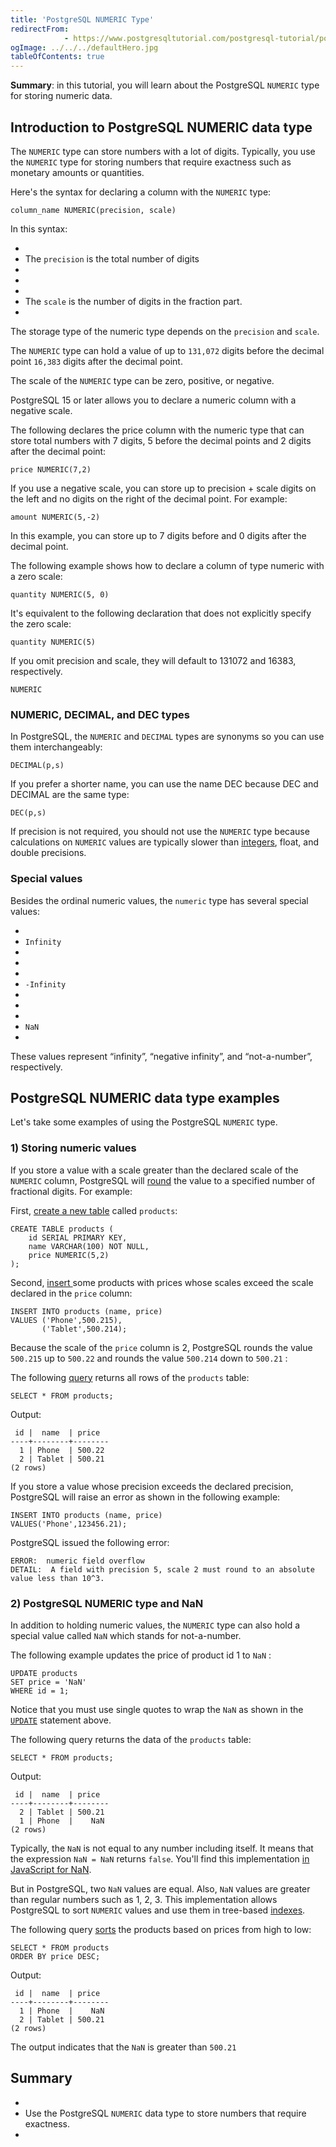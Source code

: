 ```yaml
---
title: 'PostgreSQL NUMERIC Type'
redirectFrom: 
            - https://www.postgresqltutorial.com/postgresql-tutorial/postgresql-numeric/
ogImage: ../../../defaultHero.jpg
tableOfContents: true
---
```

<!-- wp:paragraph -->

**Summary**: in this tutorial, you will learn about the PostgreSQL `NUMERIC` type for storing numeric data.

<!-- /wp:paragraph -->

<!-- wp:heading -->

## Introduction to PostgreSQL NUMERIC data type

<!-- /wp:heading -->

<!-- wp:paragraph -->

The `NUMERIC` type can store numbers with a lot of digits. Typically, you use the `NUMERIC` type for storing numbers that require exactness such as monetary amounts or quantities.

<!-- /wp:paragraph -->

<!-- wp:paragraph -->

Here's the syntax for declaring a column with the `NUMERIC` type:

<!-- /wp:paragraph -->

<!-- wp:code {"language":"sql"} -->

```
column_name NUMERIC(precision, scale)
```

<!-- /wp:code -->

<!-- wp:paragraph -->

In this syntax:

<!-- /wp:paragraph -->

<!-- wp:list -->

- <!-- wp:list-item -->
- The `precision` is the total number of digits
- <!-- /wp:list-item -->
-
- <!-- wp:list-item -->
- The `scale` is the number of digits in the fraction part.
- <!-- /wp:list-item -->

<!-- /wp:list -->

<!-- wp:paragraph -->

The storage type of the numeric type depends on the `precision` and `scale`.

<!-- /wp:paragraph -->

<!-- wp:paragraph -->

The `NUMERIC` type can hold a value of up to `131,072` digits before the decimal point `16,383` digits after the decimal point.

<!-- /wp:paragraph -->

<!-- wp:paragraph -->

The scale of the `NUMERIC` type can be zero, positive, or negative.

<!-- /wp:paragraph -->

<!-- wp:paragraph {"className":"note"} -->

PostgreSQL 15 or later allows you to declare a numeric column with a negative scale.

<!-- /wp:paragraph -->

<!-- wp:paragraph -->

The following declares the price column with the numeric type that can store total numbers with 7 digits, 5 before the decimal points and 2 digits after the decimal point:

<!-- /wp:paragraph -->

<!-- wp:code -->

```
price NUMERIC(7,2)
```

<!-- /wp:code -->

<!-- wp:paragraph -->

If you use a negative scale, you can store up to precision + scale digits on the left and no digits on the right of the decimal point. For example:

<!-- /wp:paragraph -->

<!-- wp:code -->

```
amount NUMERIC(5,-2)
```

<!-- /wp:code -->

<!-- wp:paragraph -->

In this example, you can store up to 7 digits before and 0 digits after the decimal point.

<!-- /wp:paragraph -->

<!-- wp:paragraph -->

The following example shows how to declare a column of type numeric with a zero scale:

<!-- /wp:paragraph -->

<!-- wp:code {"language":"sql"} -->

```
quantity NUMERIC(5, 0)
```

<!-- /wp:code -->

<!-- wp:paragraph -->

It's equivalent to the following declaration that does not explicitly specify the zero scale:

<!-- /wp:paragraph -->

<!-- wp:code -->

```
quantity NUMERIC(5)
```

<!-- /wp:code -->

<!-- wp:paragraph -->

If you omit precision and scale, they will default to 131072 and 16383, respectively.

<!-- /wp:paragraph -->

<!-- wp:code {"language":"sql"} -->

```
NUMERIC
```

<!-- /wp:code -->

<!-- wp:heading {"level":3} -->

### NUMERIC, DECIMAL, and DEC types

<!-- /wp:heading -->

<!-- wp:paragraph -->

In PostgreSQL, the `NUMERIC` and `DECIMAL` types are synonyms so you can use them interchangeably:

<!-- /wp:paragraph -->

<!-- wp:code -->

```
DECIMAL(p,s)
```

<!-- /wp:code -->

<!-- wp:paragraph -->

If you prefer a shorter name, you can use the name DEC because DEC and DECIMAL are the same type:

<!-- /wp:paragraph -->

<!-- wp:code -->

```
DEC(p,s)
```

<!-- /wp:code -->

<!-- wp:paragraph -->

If precision is not required, you should not use the `NUMERIC` type because calculations on `NUMERIC` values are typically slower than [integers](https://www.postgresqltutorial.com/postgresql-tutorial/postgresql-integer/), float, and double precisions.

<!-- /wp:paragraph -->

<!-- wp:heading {"level":3} -->

### Special values

<!-- /wp:heading -->

<!-- wp:paragraph -->

Besides the ordinal numeric values, the `numeric` type has several special values:

<!-- /wp:paragraph -->

<!-- wp:list -->

- <!-- wp:list-item -->
- `Infinity`
- <!-- /wp:list-item -->
-
- <!-- wp:list-item -->
- `-Infinity`
- <!-- /wp:list-item -->
-
- <!-- wp:list-item -->
- `NaN`
- <!-- /wp:list-item -->

<!-- /wp:list -->

<!-- wp:paragraph -->

These values represent “infinity”, “negative infinity”, and “not-a-number”, respectively.

<!-- /wp:paragraph -->

<!-- wp:heading -->

## PostgreSQL NUMERIC data type examples

<!-- /wp:heading -->

<!-- wp:paragraph -->

Let's take some examples of using the PostgreSQL `NUMERIC` type.

<!-- /wp:paragraph -->

<!-- wp:heading {"level":3} -->

### 1) Storing numeric values

<!-- /wp:heading -->

<!-- wp:paragraph -->

If you store a value with a scale greater than the declared scale of the `NUMERIC` column, PostgreSQL will [round](https://www.postgresqltutorial.com/postgresql-math-functions/postgresql-round/) the value to a specified number of fractional digits. For example:

<!-- /wp:paragraph -->

<!-- wp:paragraph -->

First, [create a new table](https://www.postgresqltutorial.com/postgresql-tutorial/postgresql-create-table/) called `products`:

<!-- /wp:paragraph -->

<!-- wp:code {"language":"sql"} -->

```
CREATE TABLE products (
    id SERIAL PRIMARY KEY,
    name VARCHAR(100) NOT NULL,
    price NUMERIC(5,2)
);
```

<!-- /wp:code -->

<!-- wp:paragraph -->

Second, [insert ](https://www.postgresqltutorial.com/postgresql-python/insert/)some products with prices whose scales exceed the scale declared in the `price` column:

<!-- /wp:paragraph -->

<!-- wp:code {"language":"sql"} -->

```
INSERT INTO products (name, price)
VALUES ('Phone',500.215),
       ('Tablet',500.214);
```

<!-- /wp:code -->

<!-- wp:paragraph -->

Because the scale of the `price` column is 2, PostgreSQL rounds the value `500.215` up to `500.22` and rounds the value `500.214` down to `500.21` :

<!-- /wp:paragraph -->

<!-- wp:paragraph -->

The following [query](https://www.postgresqltutorial.com/postgresql-tutorial/postgresql-select/) returns all rows of the `products` table:

<!-- /wp:paragraph -->

<!-- wp:code {"language":"sql"} -->

```
SELECT * FROM products;
```

<!-- /wp:code -->

<!-- wp:paragraph -->

Output:

<!-- /wp:paragraph -->

<!-- wp:code -->

```
 id |  name  | price
----+--------+--------
  1 | Phone  | 500.22
  2 | Tablet | 500.21
(2 rows)
```

<!-- /wp:code -->

<!-- wp:paragraph -->

If you store a value whose precision exceeds the declared precision, PostgreSQL will raise an error as shown in the following example:

<!-- /wp:paragraph -->

<!-- wp:code {"language":"sql"} -->

```
INSERT INTO products (name, price)
VALUES('Phone',123456.21);
```

<!-- /wp:code -->

<!-- wp:paragraph -->

PostgreSQL issued the following error:

<!-- /wp:paragraph -->

<!-- wp:code {"language":"shell"} -->

```
ERROR:  numeric field overflow
DETAIL:  A field with precision 5, scale 2 must round to an absolute value less than 10^3.
```

<!-- /wp:code -->

<!-- wp:heading {"level":3} -->

### 2) PostgreSQL NUMERIC type and NaN

<!-- /wp:heading -->

<!-- wp:paragraph -->

In addition to holding numeric values, the `NUMERIC` type can also hold a special value called `NaN` which stands for not-a-number.

<!-- /wp:paragraph -->

<!-- wp:paragraph -->

The following example updates the price of product id 1 to `NaN` :

<!-- /wp:paragraph -->

<!-- wp:code {"language":"sql"} -->

```
UPDATE products
SET price = 'NaN'
WHERE id = 1;
```

<!-- /wp:code -->

<!-- wp:paragraph {"className":"note"} -->

Notice that you must use single quotes to wrap the `NaN` as shown in the [`UPDATE`](https://www.postgresqltutorial.com/postgresql-tutorial/postgresql-update/) statement above.

<!-- /wp:paragraph -->

<!-- wp:paragraph -->

The following query returns the data of the `products` table:

<!-- /wp:paragraph -->

<!-- wp:code -->

```
SELECT * FROM products;
```

<!-- /wp:code -->

<!-- wp:paragraph -->

Output:

<!-- /wp:paragraph -->

<!-- wp:code -->

```
 id |  name  | price
----+--------+--------
  2 | Tablet | 500.21
  1 | Phone  |    NaN
(2 rows)
```

<!-- /wp:code -->

<!-- wp:paragraph -->

Typically, the `NaN` is not equal to any number including itself. It means that the expression `NaN = NaN` returns `false`. You'll find this implementation [in JavaScript for ](https://www.javascripttutorial.net/javascript-nan/)[NaN](https://www.javascripttutorial.net/javascript-nan/).

<!-- /wp:paragraph -->

<!-- wp:paragraph -->

But in PostgreSQL, two `NaN` values are equal. Also, `NaN` values are greater than regular numbers such as 1, 2, 3. This implementation allows PostgreSQL to sort `NUMERIC` values and use them in tree-based [indexes](https://www.postgresqltutorial.com/postgresql-indexes/).

<!-- /wp:paragraph -->

<!-- wp:paragraph -->

The following query [sorts](https://www.postgresqltutorial.com/postgresql-tutorial/postgresql-order-by/) the products based on prices from high to low:

<!-- /wp:paragraph -->

<!-- wp:code {"language":"sql"} -->

```
SELECT * FROM products
ORDER BY price DESC;
```

<!-- /wp:code -->

<!-- wp:paragraph -->

Output:

<!-- /wp:paragraph -->

<!-- wp:code -->

```
 id |  name  | price
----+--------+--------
  1 | Phone  |    NaN
  2 | Tablet | 500.21
(2 rows)
```

<!-- /wp:code -->

<!-- wp:paragraph -->

The output indicates that the `NaN` is greater than `500.21`

<!-- /wp:paragraph -->

<!-- wp:heading -->

## Summary

<!-- /wp:heading -->

<!-- wp:list -->

- <!-- wp:list-item -->
- Use the PostgreSQL `NUMERIC` data type to store numbers that require exactness.
- <!-- /wp:list-item -->

<!-- /wp:list -->
